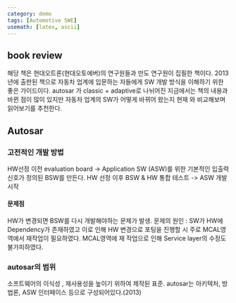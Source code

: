 ```yaml
---
category: demo
tags: [Automotive SWE]
usemath: [latex, ascii]
---
```


## book review
해당 책은 현대오트론(현대오토에버)의 연구원들과 만도 연구원이 집필한 책이다. 2013년에 출판된 책으로 자동차 업계에 입문하는 자들에게 SW 개발 방식을 이해하기 위한 좋은 가이드이다. autosar 가 classic + adaptive로 나뉘어진 지금에서는 책의 내용과 바뀐 점이 많이 있지만 자동차 업계의 SW가 어떻게 바뀌어 왔는지 현재 와 비교해보며 읽어보기를 추천한다.

## Autosar

### 고전적인 개발 방법
HW선정 이전
evaluation board -> Application SW (ASW)를 위한 기본적인 입출력 신호가 정의된 BSW를 만든다.
HW 선정 이후
BSW & HW 통합 테스트 -> ASW 개발 시작

#### 문제점
HW가 변경되면 BSW를 다시 개발해야하는 문제가 발생. 
문제의 원인 : SW가 HW에 Dependency가 존재하였고 이로 인해 HW 변경으로 포팅을 진행할 시 주로 MCAL영역에서 재작업이 필요하였다. MCAL영역에 재 작업으로 인해 Service layer의 수정도 불가피하였다.

### autosar의 범위
소프트웨어의 이식성 , 재사용성을 높이기 위하여 제작된 표준.
autosar는 아키텍처, 방법론, ASW 인터페이스 등으로 구성되어있다.(2013)

